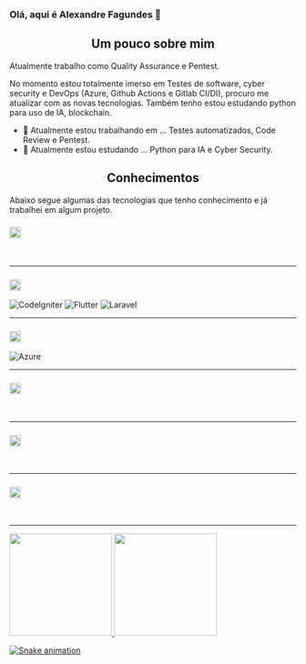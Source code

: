 ### Olá, aqui é Alexandre Fagundes 👋

<h2 align="center">Um pouco sobre mim</h2>

Atualmente trabalho como Quality Assurance e Pentest.

No momento estou totalmente imerso em Testes de software, cyber security e DevOps (Azure, Github Actions e Gitlab CI/DI), procuro me atualizar com as novas tecnologias. Também tenho estou estudando python para uso de IA, blockchain.

- 🌱 Atualmente estou trabalhando em ... Testes automatizados, Code Review e Pentest.
- 👯 Atualmente estou estudando ... Python para IA e Cyber Security.  

<h2 align="center">Conhecimentos</h2>

Abaixo segue algumas das tecnologias que tenho conhecimento e já trabalhei em algum projeto.

<h3><img height="20px" src="https://img.shields.io/badge/Database-979a9b"/></h3>
<span><img src="https://img.shields.io/badge/MySQL-00758F" alt=""/></span>
<span><img src="https://img.shields.io/badge/Microsoft_SQL_Server-red" alt=""/></span>
<span><img src="https://img.shields.io/badge/MongoDB-4C9C3E" alt=""/></span>
<span><img src="https://img.shields.io/badge/redis-DC382C" alt=""/></span>
<span><img src="https://img.shields.io/badge/Firebase-FECC2D" alt=""/></span>
<hr>

<h3><img height="20px" src="https://img.shields.io/badge/Framework-979a9b"/></h3>
<span><img src="https://img.shields.io/badge/Codeigniter-red" alt="CodeIgniter"/></span>
<span><img src="https://img.shields.io/badge/Flutter-67BCEA" alt="Flutter"/></span>
<span><img src="https://img.shields.io/badge/Laravel-FA5F54" alt="Laravel"/></span>
<hr>

<h3><img height="20px" src="https://img.shields.io/badge/Plataform-979a9b"/></h3>
<span><img src="https://img.shields.io/badge/Azure-31AEEA" alt="Azure"/></span>
<span><img src="https://img.shields.io/badge/Github-black" alt=""/></span>
<span><img src="https://img.shields.io/badge/Gitlab-FA982B" alt=""/></span>
<span><img src="https://img.shields.io/badge/Heroku-5F2CA6" alt=""/></span>
<span><img src="https://img.shields.io/badge/Netlify-79D4CC" alt=""/></span>
<span><img src="https://img.shields.io/badge/Vercel-black" alt=""/></span>
<hr>

<h3><img height="20px" src="https://img.shields.io/badge/Library-979a9b"/></h3>
<span><img src="https://img.shields.io/badge/Eslint-8080F2" alt=""/></span>
<span><img src="https://img.shields.io/badge/Mongoose-A03333" alt=""/></span>
<span><img src="https://img.shields.io/badge/Pylint-F6E59D" alt=""/></span>
<span><img src="https://img.shields.io/badge/Pep8-%231B374D" alt=""/></span>
<span><img src="https://img.shields.io/badge/Flake8-00C99E" alt=""/></span>
<span><img src="https://img.shields.io/badge/Isort-EF8336" alt=""/></span>
<span><img src="https://img.shields.io/badge/Bandit-FAD74D" alt=""/></span>
<span><img src="https://img.shields.io/badge/Cypress-A3E7CB" alt=""/></span>
<span><img src="https://img.shields.io/badge/Jest-15C213" alt=""/></span>
<span><img src="https://img.shields.io/badge/Mochajs-%238D6748" alt=""/></span>
<hr>

<h3><img height="20px" src="https://img.shields.io/badge/Language-979a9b"/></h3>
<span><img src="https://img.shields.io/badge/PHP-%23777BB3" alt=""/></span>
<span><img src="https://img.shields.io/badge/Javascript-%23F7E01D" alt=""/></span>
<span><img src="https://img.shields.io/badge/Python-%23306B9B" alt=""/></span>
<hr>

<h3><img height="20px" src="https://img.shields.io/badge/Tool-979a9b"/></h3>
<span><img src="https://img.shields.io/badge/Jmeter-%23D22229" alt=""/></span>
<span><img src="https://img.shields.io/badge/VSCode-%2348AEF2" alt=""/></span>
<span><img src="https://img.shields.io/badge/Postman-%23F35722" alt=""/></span>
<span><img src="https://img.shields.io/badge/Git-%23F15233" alt=""/></span>
<span><img src="https://img.shields.io/badge/Figma-%23A25AFF" alt=""/></span>
<span><img src="https://img.shields.io/badge/Notion-black" alt=""/></span>
<hr>

<div>
<a href="https://github.com/alfagundes">
<img loading="lazy" height="180em" src="https://github-readme-stats.vercel.app/api/top-langs/?username=alfagundes&layout=compact&langs_count=7&theme=dark"/>
<img loading="lazy" height="180em" src="https://github-readme-stats.vercel.app/api?username=alfagundes&show_icons=true&theme=dark&include_all_commits=true&count_private=true"/>
</div>

![Snake animation](https://github.com/alfagundes/alfagundes/blob/output/github-contribution-grid-snake.svg)